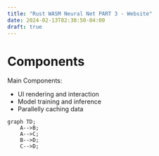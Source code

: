 ```yaml
---
title: "Rust WASM Neural Net PART 3 - Website"
date: 2024-02-13T02:30:50-04:00
draft: true
---
```


# Components

Main Components:
- UI rendering and interaction
- Model training and inference
- Parallelly caching data

```mermaid
graph TD;
    A-->B;
    A-->C;
    B-->D;
    C-->D;

```
